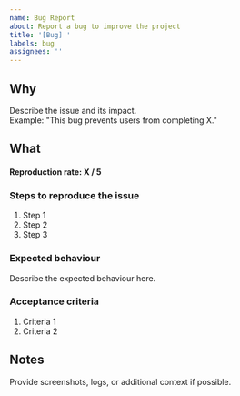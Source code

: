 ```yaml
---
name: Bug Report
about: Report a bug to improve the project
title: '[Bug] '
labels: bug
assignees: ''
---
```


## Why

Describe the issue and its impact.  
Example: "This bug prevents users from completing X."

## What

#### Reproduction rate: X / 5

### Steps to reproduce the issue

1. Step 1
2. Step 2
3. Step 3

### Expected behaviour

Describe the expected behaviour here.

### Acceptance criteria

1. Criteria 1
2. Criteria 2

## Notes

Provide screenshots, logs, or additional context if possible.
